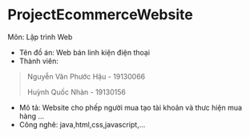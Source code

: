 # ProjectEcommerceWebsite
Môn: Lập trình Web
* Tên đồ án: Web bán linh kiện điện thoại
* Thành viên:
>
> Nguyễn Văn Phước Hậu - 19130066
> 
> Huỳnh Quốc Nhàn - 19130156
* Mô tả:
Website cho phếp người mua tạo tài khoản và thưc hiện mua hàng
...
* Công nghê:
java,html,css,javascript,...



